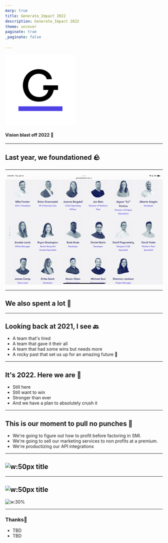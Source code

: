 ```yaml
---
marp: true
title: Generate_Impact 2022
description: Generate_Impact 2022
theme: uncover
paginate: true
_paginate: false

---
```

![w:300px](assets/C2B50756-B7F3-4DDC-8577-2EC38532596D.png)
#### Vision blast off 2022 🚀
---

## **Last year, we foundationed 🪨**

---

![w:800px](assets/C60C81A3-5525-4B1B-871C-CECCC910A42A.png)

---

## **We also spent a lot 🤑**

---

## **Looking back at 2021, I see 🔙**

- A team that's tired
- A team that gave it their all
- A team that had some wins but needs more
- A rocky past that set us up for an amazing future 🎉

---

## It's 2022. Here we are 💪

- Still here
- Still want to win
- Stronger than ever
- And we have a plan to absolutely crush it

---

## **This is our moment to pull no punches 👊**

- We're going to figure out how to profit before factoring in SMI.
- We're going to sell our marketing services to non profits at a premium.
- We're productizing our API integrations

---

## **![w:50px](assets/example.png) title**

---

## **![w:50px](assets/example.png) title**

![w:30% ](assets/example.png)

---

### <!--fit--> **Thanks**👋

- TBD
- TBD
